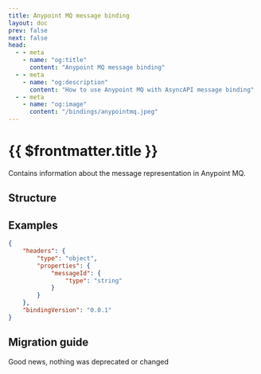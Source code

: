 ```yaml
---
title: Anypoint MQ message binding
layout: doc
prev: false
next: false
head:
  - - meta
    - name: "og:title"
      content: "Anypoint MQ message binding"
  - - meta
    - name: "og:description"
      content: "How to use Anypoint MQ with AsyncAPI message binding"
  - - meta
    - name: "og:image"
      content: "/bindings/anypointmq.jpeg"
---
```


# {{ $frontmatter.title }}

Contains information about the message representation in Anypoint MQ.

## Structure

<Json url="https://raw.githubusercontent.com/asyncapi/spec-json-schemas/master/bindings/anypointmq/0.0.1/message.json"/>

## Examples

```json
{
    "headers": {
        "type": "object",
        "properties": {
            "messageId": {
                "type": "string"
            }
        }
    },
    "bindingVersion": "0.0.1"
}
```

## Migration guide

Good news, nothing was deprecated or changed